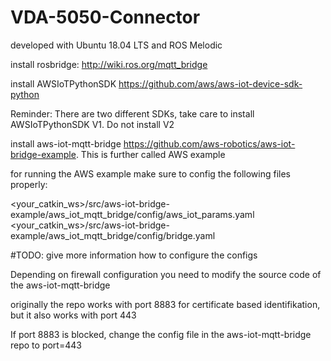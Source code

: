 # VDA-5050-Connector

developed with Ubuntu 18.04 LTS and ROS Melodic

install rosbridge: http://wiki.ros.org/mqtt_bridge

install AWSIoTPythonSDK https://github.com/aws/aws-iot-device-sdk-python

Reminder: There are two different SDKs, take care to install AWSIoTPythonSDK V1. Do not install V2

install aws-iot-mqtt-bridge https://github.com/aws-robotics/aws-iot-bridge-example. This is further called AWS example

for running the AWS example make sure to config the following files properly:

<your_catkin_ws>/src/aws-iot-bridge-example/aws_iot_mqtt_bridge/config/aws_iot_params.yaml
<your_catkin_ws>/src/aws-iot-bridge-example/aws_iot_mqtt_bridge/config/bridge.yaml

#TODO: give more information how to configure the configs

Depending on firewall configuration you need to modify the source code of the aws-iot-mqtt-bridge

originally the repo works with port 8883 for certificate based identifikation, but it also works with port 443

If port 8883 is blocked, change the config file in the aws-iot-mqtt-bridge repo to port=443
